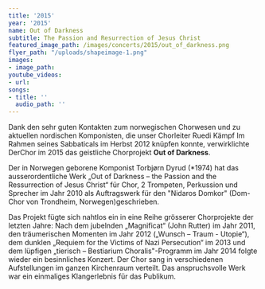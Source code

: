 ```yaml
---
title: '2015'
year: '2015'
name: Out of Darkness
subtitle: The Passion and Resurrection of Jesus Christ
featured_image_path: /images/concerts/2015/out_of_darkness.png
flyer_path: "/uploads/shapeimage-1.png"
images:
- image_path: 
youtube_videos:
- url: 
songs:
- title: ''
  audio_path: ''
---
```


Dank den sehr guten Kontakten zum norwegischen Chorwesen und zu aktuellen nordischen Komponisten, die unser Chorleiter Ruedi K&auml;mpf Im Rahmen seines Sabbaticals im Herbst 2012 kn&uuml;pfen konnte, verwirklichte DerChor im 2015 das geistliche Chorprojekt **Out of Darkness**.

Der in Norwegen geborene Komponist Torbj&oslash;rn Dyrud (\*1974) hat das ausserordentliche Werk „Out of Darkness – the Passion and the Ressurrection of Jesus Christ“ f&uuml;r Chor, 2 Trompeten, Perkussion und Sprecher im Jahr 2010 als Auftragswerk f&uuml;r den "Nidaros Domkor" (Dom-Chor von Trondheim, Norwegen)geschrieben.

Das Projekt f&uuml;gte sich nahtlos ein in eine Reihe gr&ouml;sserer Chorprojekte der letzten Jahre: Nach dem jubelnden „Magnificat“ (John Rutter) im Jahr 2011, den tr&auml;umerischen Momenten im Jahr 2012 („Wunsch – Traum - Utopie“), dem dunklen „Requiem for the Victims of Nazi Persecution“ im 2013 und dem l&uuml;pfigen „tierisch – Bestiarium Choralis"-Programm im Jahr 2014 folgte wieder ein besinnliches Konzert. Der Chor sang in verschiedenen Aufstellungen im ganzen Kirchenraum verteilt. Das anspruchsvolle Werk war ein einmaliges Klangerlebnis f&uuml;r das Publikum.